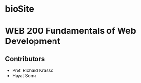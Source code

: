 # bioSite
<h1>WEB 200 Fundamentals of Web Development</h1>
<h2>Contributors</h2>
<ul>
    <li>Prof. Richard Krasso</li>
    <li>Hayat Soma</li>
</ul>